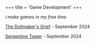+++
title = 'Game Development'
+++

*i make games in my free time*

[The Dollmaker's Grief](https://codestallion.itch.io/the-dollmakers-grief) - September 2024

[Serpentine Tower](https://codestallion.itch.io/serpentine-tower) - September 2024
